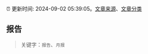 :alarm_clock: 更新时间: 2024-09-02 05:39:05。[文章来源](/README.md)、[文章分类](/TAGS.md)

## 报告


> 关键字：`报告`、`月报`



